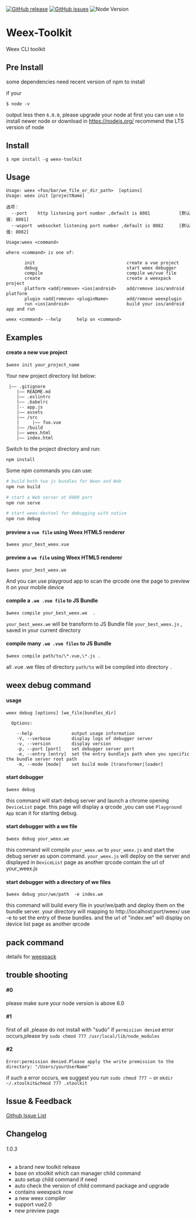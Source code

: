 [![GitHub release](https://img.shields.io/github/release/weexteam/weex-toolkit.svg)](https://github.com/weexteam/weex-toolkit/releases)  [![GitHub issues](https://img.shields.io/github/issues/weexteam/weex-toolkit.svg)](https://github.com/weexteam/weex-toolkit/issues)
![Node Version](https://img.shields.io/node/v/weex-toolkit.svg "Node Version")

Weex-Toolkit
============

Weex CLI toolkit

## Pre Install
some dependencies need recent version of npm to install

if your
```
$ node -v
```
output less then `6.0.0`, please upgrade your node at first
you can use `n` to install newer node or download in https://nodejs.org/
recommend the LTS version of node


## Install
```
$ npm install -g weex-toolkit
```

## Usage

```
Usage: weex <foo/bar/we_file_or_dir_path>  [options]
Usage: weex init [projectName]

选项：
  --port    http listening port number ,default is 8081           [默认值: 8081]
  --wsport  websocket listening port number ,default is 8082      [默认值: 8082]

Usage:weex <command>

where <command> is one of:

       init                                   create a vue project
       debug                                  start weex debugger
       compile                                compile we/vue file
       create                                 create a weexpack project 
       platform <add|remove> <ios|android>    add/remove ios/android platform
       plugin <add|remove> <pluginName>       add/remove weexplugin 
       run <ios|android>                      build your ios/android app and run

weex <command> --help      help on <command>                                               
```

## Examples

#### create a new vue project

```
$weex init your_project_name
```
Your new project directory list below:

```
 |—— .gitignore
    |—— README.md
    |—— .eslintrc
    |—— .babelrc
    |-- app.js
    |—— assets
    |—— /src
    |     |—— foo.vue
    |—— /build
    |—— weex.html
    |—— index.html
```
Switch to the project directory and run:

```
npm install
```
Some npm commands you can use:

```bash
# build both two js bundles for Weex and Web
npm run build

# start a Web server at 8080 port
npm run serve

# start weex-devtool for debugging with native
npm run debug
```


#### preview a `vue file` using Weex HTML5 renderer 
```
$weex your_best_weex.vue
```

#### preview a `we file` using Weex HTML5 renderer 
```
$weex your_best_weex.we
```

And you can use playgroud app to scan the qrcode one the page to preview it on your mobile device

#### compile a `.we .vue file` to JS Bundle
```
$weex compile your_best_weex.we  .
```
`your_best_weex.we` will be transform to JS Bundle file `your_best_weex.js` , saved in your current directory

#### compile many `.we .vue files` to JS Bundle
```
$weex compile path/to/\*.vue,\*.js .
```
all .vue .we files of directory `path/to` will be compiled into directory `.` 

## weex debug command
#### usage
```
weex debug [options] [we_file|bundles_dir]
            
  Options:

    --help               output usage information
    -V, --verbose        display logs of debugger server
    -v, --version        display version
    -p, --port [port]    set debugger server port
    -e, --entry [entry]  set the entry bundlejs path when you specific the bundle server root path
    -m, --mode [mode]    set build mode [transformer|loader]
```

#### start debugger
```
$weex debug
```
this command will start debug server and launch a chrome opening `DeviceList` page.
this page will display a qrcode ,you can use `Playground App` scan it for starting debug.

#### start debugger with a we file
```
$weex debug your_weex.we
```
this command will compile `your_weex.we` to `your_weex.js`  and start the debug server as upon command.
`your_weex.js` will deploy on the server and displayed in `DeviceList` page as  another qrcode contain the url of your_weex.js


#### start debugger with a directory of we files
```
$weex debug your/we/path  -e index.we
``` 
this command will build every file in your/we/path and deploy them on the bundle server. your directory will mapping to  http://localhost:port/weex/ 
use -e to set the entry of these bundles. and the url of "index.we" will display on device list page as another qrcode 

## pack command
details for [weexpack](https://github.com/weexteam/weex-pack)


## trouble shooting
#### #0
please make sure your node version is above 6.0
#### #1
first of all ,please do not install with "sudo" 
if `permisiion denied` error occurs,please try `sudo chmod 777 /usr/local/lib/node_modules`
#### #2
```
Error:permission denied.Please apply the write premission to the directory: "/Users/yourUserName"
```
if such a error occurs,  we suggest you run `sudo chmod 777 ~` or `mkdir ~/.xtoolkit&chmod 777 .xtoolkit`

## Issue & Feedback

 [Github Issue List](https://github.com/weexteam/weex-toolkit/issues)

## Changelog
 
###### 1.0.3
 
- a brand new toolkit release
- base on xtoolkit which can manager child command
- auto setup child command if need
- auto check the version of child command package and upgrade
- contains weexpack now
- a new weex compiler
- support vue2.0 
- new preview page
